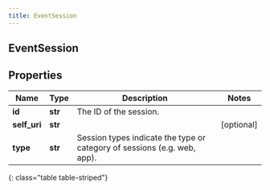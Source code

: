 ```yaml
---
title: EventSession
---
```

## EventSession

## Properties

|Name | Type | Description | Notes|
|------------ | ------------- | ------------- | -------------|
| **id** | **str** | The ID of the session. | |
| **self_uri** | **str** |  | [optional] |
| **type** | **str** | Session types indicate the type or category of sessions (e.g. web, app). | |
{: class="table table-striped"}


